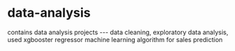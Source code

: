 # data-analysis
contains data analysis projects
--- data cleaning, exploratory data analysis, used  xgbooster regressor machine learning algorithm for sales prediction
